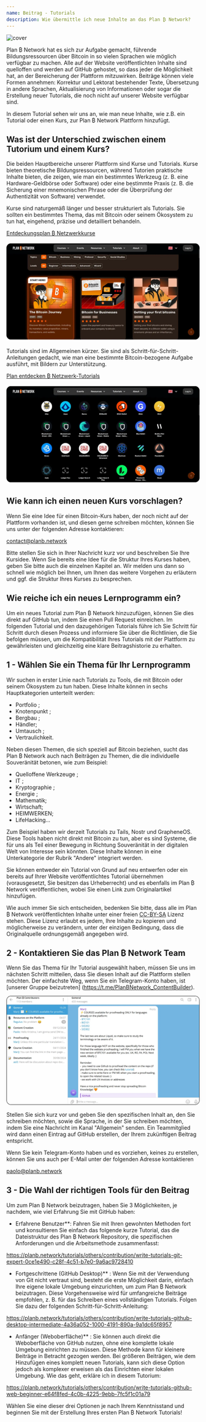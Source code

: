 ```yaml
---
name: Beitrag - Tutorials
description: Wie übermittle ich neue Inhalte an das Plan ₿ Network?
---
```

![cover](assets/cover.webp)

Plan ₿ Network hat es sich zur Aufgabe gemacht, führende Bildungsressourcen über Bitcoin in so vielen Sprachen wie möglich verfügbar zu machen. Alle auf der Website veröffentlichten Inhalte sind quelloffen und werden auf GitHub gehostet, so dass jeder die Möglichkeit hat, an der Bereicherung der Plattform mitzuwirken. Beiträge können viele Formen annehmen: Korrektur und Lektorat bestehender Texte, Übersetzung in andere Sprachen, Aktualisierung von Informationen oder sogar die Erstellung neuer Tutorials, die noch nicht auf unserer Website verfügbar sind.

In diesem Tutorial sehen wir uns an, wie man neue Inhalte, wie z.B. ein Tutorial oder einen Kurs, zur Plan ₿ Network Plattform hinzufügt.

## Was ist der Unterschied zwischen einem Tutorium und einem Kurs?

Die beiden Hauptbereiche unserer Plattform sind Kurse und Tutorials. Kurse bieten theoretische Bildungsressourcen, während Tutorien praktische Inhalte bieten, die zeigen, wie man ein bestimmtes Werkzeug (z. B. eine Hardware-Geldbörse oder Software) oder eine bestimmte Praxis (z. B. die Sicherung einer mnemonischen Phrase oder die Überprüfung der Authentizität von Software) verwendet.

Kurse sind naturgemäß länger und besser strukturiert als Tutorials. Sie sollten ein bestimmtes Thema, das mit Bitcoin oder seinem Ökosystem zu tun hat, eingehend, präzise und detailliert behandeln.

[Entdeckungsplan ₿ Netzwerkkurse](https://planb.network/courses)

![TUTO](assets/fr/37.webp)

Tutorials sind im Allgemeinen kürzer. Sie sind als Schritt-für-Schritt-Anleitungen gedacht, wie man eine bestimmte Bitcoin-bezogene Aufgabe ausführt, mit Bildern zur Unterstützung.

[Plan entdecken ₿ Netzwerk-Tutorials](https://planb.network/tutorials)

![TUTO](assets/fr/38.webp)

## Wie kann ich einen neuen Kurs vorschlagen?

Wenn Sie eine Idee für einen Bitcoin-Kurs haben, der noch nicht auf der Plattform vorhanden ist, und diesen gerne schreiben möchten, können Sie uns unter der folgenden Adresse kontaktieren:

contact@planb.network

Bitte stellen Sie sich in Ihrer Nachricht kurz vor und beschreiben Sie Ihre Kursidee. Wenn Sie bereits eine Idee für die Struktur Ihres Kurses haben, geben Sie bitte auch die einzelnen Kapitel an. Wir melden uns dann so schnell wie möglich bei Ihnen, um Ihnen das weitere Vorgehen zu erläutern und ggf. die Struktur Ihres Kurses zu besprechen.

## Wie reiche ich ein neues Lernprogramm ein?

Um ein neues Tutorial zum Plan ₿ Network hinzuzufügen, können Sie dies direkt auf GitHub tun, indem Sie einen Pull Request einreichen. Im folgenden Tutorial und den dazugehörigen Tutorials führe ich Sie Schritt für Schritt durch diesen Prozess und informiere Sie über die Richtlinien, die Sie befolgen müssen, um die Kompatibilität Ihres Tutorials mit der Plattform zu gewährleisten und gleichzeitig eine klare Beitragshistorie zu erhalten.

## 1 - Wählen Sie ein Thema für Ihr Lernprogramm

Wir suchen in erster Linie nach Tutorials zu Tools, die mit Bitcoin oder seinem Ökosystem zu tun haben. Diese Inhalte können in sechs Hauptkategorien unterteilt werden:


- Portfolio ;
- Knotenpunkt ;
- Bergbau ;
- Händler;
- Umtausch ;
- Vertraulichkeit.

Neben diesen Themen, die sich speziell auf Bitcoin beziehen, sucht das Plan ₿ Network auch nach Beiträgen zu Themen, die die individuelle Souveränität betonen, wie zum Beispiel:


- Quelloffene Werkzeuge ;
- IT ;
- Kryptographie ;
- Energie ;
- Mathematik;
- Wirtschaft;
- HEIMWERKEN;
- LifeHacking...

Zum Beispiel haben wir derzeit Tutorials zu Tails, Nostr und GrapheneOS. Diese Tools haben nicht direkt mit Bitcoin zu tun, aber es sind Systeme, die für uns als Teil einer Bewegung in Richtung Souveränität in der digitalen Welt von Interesse sein könnten. Diese Inhalte können in eine Unterkategorie der Rubrik "Andere" integriert werden.

Sie können entweder ein Tutorial von Grund auf neu entwerfen oder ein bereits auf Ihrer Website veröffentlichtes Tutorial übernehmen (vorausgesetzt, Sie besitzen das Urheberrecht) und es ebenfalls im Plan ₿ Network veröffentlichen, wobei Sie einen Link zum Originalartikel hinzufügen.

Wie auch immer Sie sich entscheiden, bedenken Sie bitte, dass alle im Plan ₿ Network veröffentlichten Inhalte unter einer freien [CC-BY-SA](https://creativecommons.org/licenses/by-sa/4.0/) Lizenz stehen. Diese Lizenz erlaubt es jedem, Ihre Inhalte zu kopieren und möglicherweise zu verändern, unter der einzigen Bedingung, dass die Originalquelle ordnungsgemäß angegeben wird.

## 2 - Kontaktieren Sie das Plan ₿ Network Team

Wenn Sie das Thema für Ihr Tutorial ausgewählt haben, müssen Sie uns im nächsten Schritt mitteilen, dass Sie diesen Inhalt auf die Plattform stellen möchten. Der einfachste Weg, wenn Sie ein Telegram-Konto haben, ist [unserer Gruppe beizutreten] (https://t.me/PlanBNetwork_ContentBuilder).

![TUTO](assets/fr/39.webp)

Stellen Sie sich kurz vor und geben Sie den spezifischen Inhalt an, den Sie schreiben möchten, sowie die Sprache, in der Sie schreiben möchten, indem Sie eine Nachricht im Kanal "Allgemein" senden. Ein Teammitglied wird dann einen Eintrag auf GitHub erstellen, der Ihrem zukünftigen Beitrag entspricht.

Wenn Sie kein Telegram-Konto haben und es vorziehen, keines zu erstellen, können Sie uns auch per E-Mail unter der folgenden Adresse kontaktieren

paolo@planb.network

## 3 - Die Wahl der richtigen Tools für den Beitrag

Um zum Plan ₿ Network beizutragen, haben Sie 3 Möglichkeiten, je nachdem, wie viel Erfahrung Sie mit GitHub haben:


- Erfahrene Benutzer**: Fahren Sie mit Ihren gewohnten Methoden fort und konsultieren Sie einfach das folgende kurze Tutorial, das die Dateistruktur des Plan ₿ Network Repository, die spezifischen Anforderungen und die Arbeitsmethode zusammenfasst:

https://planb.network/tutorials/others/contribution/write-tutorials-git-expert-0ce1e490-c28f-4c51-b7e0-9a6ac9728410

- Fortgeschrittene (GitHub Desktop)** : Wenn Sie mit der Verwendung von Git nicht vertraut sind, besteht die erste Möglichkeit darin, einfach Ihre eigene lokale Umgebung einzurichten, um zum Plan ₿ Network beizutragen. Diese Vorgehensweise wird für umfangreiche Beiträge empfohlen, z. B. für das Schreiben eines vollständigen Tutorials. Folgen Sie dazu der folgenden Schritt-für-Schritt-Anleitung:

https://planb.network/tutorials/others/contribution/write-tutorials-github-desktop-intermediate-4a36a052-1000-4191-890a-9a1dc65f8957

- Anfänger (Weboberfläche)** : Sie können auch direkt die Weboberfläche von GitHub nutzen, ohne eine komplette lokale Umgebung einrichten zu müssen. Diese Methode kann für kleinere Beiträge in Betracht gezogen werden. Bei größeren Beiträgen, wie dem Hinzufügen eines komplett neuen Tutorials, kann sich diese Option jedoch als komplexer erweisen als das Einrichten einer lokalen Umgebung. Wie das geht, erkläre ich in diesem Tutorium:

https://planb.network/tutorials/others/contribution/write-tutorials-github-web-beginner-e64f8fed-4c0b-4225-9ebb-7fc5f1c01a79

Wählen Sie eine dieser drei Optionen je nach Ihrem Kenntnisstand und beginnen Sie mit der Erstellung Ihres ersten Plan ₿ Network Tutorials!